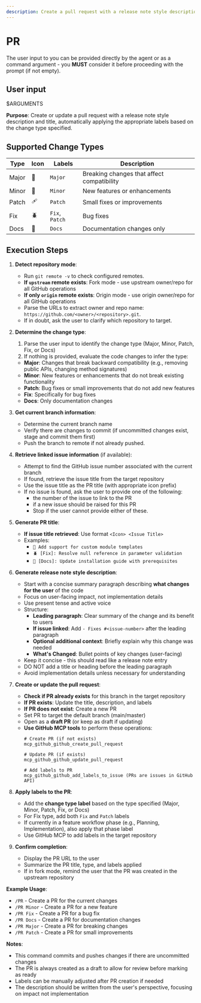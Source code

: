 ```yaml
---
description: Create a pull request with a release note style description, appropriate title, and labels based on the change type.
---
```


# PR

The user input to you can be provided directly by the agent or as a command argument - you **MUST** consider it before proceeding with the prompt (if not empty).

## User input

$ARGUMENTS

**Purpose**: Create or update a pull request with a release note style description and title, automatically applying the appropriate labels based on the change type specified.

## Supported Change Types

| Type | Icon | Labels | Description |
|------|------|--------|-------------|
| Major | 🌟 | `Major` | Breaking changes that affect compatibility |
| Minor | 🚀 | `Minor` | New features or enhancements |
| Patch | 🩹 | `Patch` | Small fixes or improvements |
| Fix | 🪲 | `Fix`, `Patch` | Bug fixes |
| Docs | 📖 | `Docs` | Documentation changes only |

## Execution Steps

1. **Detect repository mode**:
   - Run `git remote -v` to check configured remotes.
   - **If `upstream` remote exists**: Fork mode - use upstream owner/repo for all GitHub operations
   - **If only `origin` remote exists**: Origin mode - use origin owner/repo for all GitHub operations
   - Parse the URLs to extract owner and repo name: `https://github.com/<owner>/<repository>.git`.
   - If in doubt, ask the user to clarify which repository to target.

2. **Determine the change type**:
   1. Parse the user input to identify the change type (Major, Minor, Patch, Fix, or Docs)
   2. If nothing is provided, evaluate the code changes to infer the type:
     - **Major**: Changes that break backward compatibility (e.g., removing public APIs, changing method signatures)
     - **Minor**: New features or enhancements that do not break existing functionality
     - **Patch**: Bug fixes or small improvements that do not add new features
     - **Fix**: Specifically for bug fixes
     - **Docs**: Only documentation changes

3. **Get current branch information**:
   - Determine the current branch name
   - Verify there are changes to commit (if uncommitted changes exist, stage and commit them first)
   - Push the branch to remote if not already pushed.

4. **Retrieve linked issue information** (if available):
   - Attempt to find the GitHub issue number associated with the current branch
   - If found, retrieve the issue title from the target repository
   - Use the issue title as the PR title (with appropriate icon prefix)
   - If no issue is found, ask the user to provide one of the following:
     - the number of the issue to link to the PR
     - if a new issue should be raised for this PR
     - Stop if the user cannot provide either of these.

5. **Generate PR title**:
   - **If issue title retrieved**: Use format `<Icon> <Issue Title>`
   - Examples:
     - `🚀 Add support for custom module templates`
     - `🪲 [Fix]: Resolve null reference in parameter validation`
     - `📖 [Docs]: Update installation guide with prerequisites`

6. **Generate release note style description**:
   - Start with a concise summary paragraph describing **what changes for the user** of the code
   - Focus on user-facing impact, not implementation details
   - Use present tense and active voice
   - Structure:
     * **Leading paragraph**: Clear summary of the change and its benefit to users
     * **If issue linked**: Add `- Fixes #<issue-number>` after the leading paragraph
     * **Optional additional context**: Briefly explain why this change was needed
     * **What's Changed**: Bullet points of key changes (user-facing)
   - Keep it concise - this should read like a release note entry
   - DO NOT add a title or heading before the leading paragraph
   - Avoid implementation details unless necessary for understanding

7. **Create or update the pull request**:
   - **Check if PR already exists** for this branch in the target repository
   - **If PR exists**: Update the title, description, and labels
   - **If PR does not exist**: Create a new PR
   - Set PR to target the default branch (main/master)
   - Open as a **draft PR** (or keep as draft if updating)
   - **Use GitHub MCP tools** to perform these operations:
     ```
     # Create PR (if not exists)
     mcp_github_github_create_pull_request

     # Update PR (if exists)
     mcp_github_github_update_pull_request

     # Add labels to PR
     mcp_github_github_add_labels_to_issue (PRs are issues in GitHub API)
     ```

8. **Apply labels to the PR**:
   - Add the **change type label** based on the type specified (Major, Minor, Patch, Fix, or Docs)
   - For Fix type, add both `Fix` and `Patch` labels
   - If currently in a feature workflow phase (e.g., Planning, Implementation), also apply that phase label
   - Use GitHub MCP to add labels in the target repository

9. **Confirm completion**:
   - Display the PR URL to the user
   - Summarize the PR title, type, and labels applied
   - If in fork mode, remind the user that the PR was created in the upstream repository

**Example Usage**:
- `/PR` - Create a PR for the current changes
- `/PR Minor` - Create a PR for a new feature
- `/PR Fix` - Create a PR for a bug fix
- `/PR Docs` - Create a PR for documentation changes
- `/PR Major` - Create a PR for breaking changes
- `/PR Patch` - Create a PR for small improvements

**Notes**:
- This command commits and pushes changes if there are uncommitted changes
- The PR is always created as a draft to allow for review before marking as ready
- Labels can be manually adjusted after PR creation if needed
- The description should be written from the user's perspective, focusing on impact not implementation
